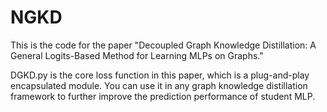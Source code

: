 # NGKD
This is the code for the paper "Decoupled Graph Knowledge Distillation: A General Logits-Based Method for Learning MLPs on Graphs."

DGKD.py is the core loss function in this paper, which is a plug-and-play encapsulated module. You can use it in any graph knowledge distillation framework to further improve the prediction performance of student MLP.
